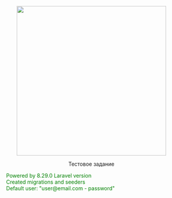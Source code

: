 <p align="center"><a href="https://laravel.com" target="_blank"><img src="https://raw.githubusercontent.com/laravel/art/master/logo-lockup/5%20SVG/2%20CMYK/1%20Full%20Color/laravel-logolockup-cmyk-red.svg" width="400"></a></p>

<p align="center">Тестовое задание</p>
<ul style="list-style: none; color: green;">
    <li>Powered by 8.29.0 Laravel version</li>
    <li>Created migrations and seeders</li>
    <li>Default user: "user@email.com - password"</li>
</ul>
